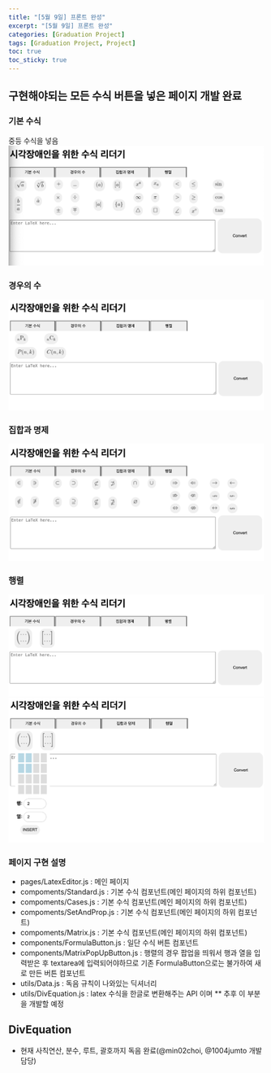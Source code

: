 ```yaml
---
title: "[5월 9일] 프론트 완성"
excerpt: "[5월 9일] 프론트 완성"
categories: [Graduation Project]
tags: [Graduation Project, Project]
toc: true
toc_sticky: true
---
```


## 구현해야되는 모든 수식 버튼을 넣은 페이지 개발 완료

### 기본 수식
중등 수식을 넣음
![ing](../../assets/image/Graduation-Project/ex1.png)

### 경우의 수
![ing](../../assets/image/Graduation-Project/ex2.png)

### 집합과 명제
![ing](../../assets/image/Graduation-Project/ex3.png)

### 행렬
![ing](../../assets/image/Graduation-Project/ex4.png)
![ing](../../assets/image/Graduation-Project/ex5.png)

### 페이지 구현 설명

- pages/LatexEditor.js : 메인 페이지
- compoments/Standard.js : 기본 수식 컴포넌트(메인 페이지의 하위 컴포넌트)
- compoments/Cases.js : 기본 수식 컴포넌트(메인 페이지의 하위 컴포넌트)
- compoments/SetAndProp.js : 기본 수식 컴포넌트(메인 페이지의 하위 컴포넌트)
- compoments/Matrix.js : 기본 수식 컴포넌트(메인 페이지의 하위 컴포넌트)
- components/FormulaButton.js : 일단 수식 버튼 컴포넌트
- components/MatrixPopUpButton.js : 행렬의 경우 팝업을 띄워서 행과 열을 입력받은 후 textarea에 입력되어야하므로 기존 FormulaButton으로는 불가하여 새로 만든 버튼 컴포넌트
- utils/Data.js : 독음 규칙이 나와있는 딕셔너리
- utils/DivEquation.js : latex 수식을 한글로 변환해주는 API 이며 ** 추후 이 부분을 개발할 예정

## DivEquation

- 현재 사칙연산, 분수, 루트, 괄호까지 독음 완료(@min02choi, @1004jumto 개발 담당)